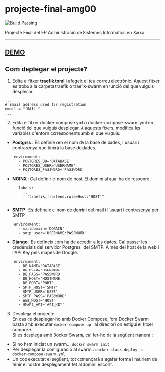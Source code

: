 # projecte-final-amg00
[![Build Passing](https://github.com/dwyl/repo-badges/blob/master/svg/build-passing.svg)](https://hub.docker.com/r/amgxv/mossegada_web/)


Projecte Final del FP Administració de Sistemes Informàtics en Xarxa

---

## [DEMO](https://mossegada.amgxv.tech)


## Com deplegar el projecte?

1. Edita el fitxer __traefik.toml__ i afegeix el teu correu electrònic. Aquest fitxer es troba a la carpeta traefik o traefik-swarm en funció del que vulguis desplegar.  

```
...
# Email address used for registration
email = "'MAIL'"
...
```

2. Edita el fitxer docker-compose.yml o docker-compose-swarm.yml en funció del que vulguis desplegar. A aquests fixers, modifica les variables d'entorn corresponents amb el que vulguis.  

- __Postgres__ : Es definieixen el nom de la base de dades, l'usuari i contrasenya que tindrà la base de dades.
```
    environment:
      - POSTGRES_DB='DATABASE'
      - POSTGRES_USER='USERNAME'
      - POSTGRES_PASSWORD='PASSWORD'
```
- __NGINX__ : Cal definir el nom de host. El domini al qual ha de responre.
```
      labels:
        ...
        - "traefik.frontend.rule=Host:'HOST'"
        ...
```
- __SMTP__ : Es defineix el nom de domini del mail i l'usuari i contrasenya per SMTP
```
    environment:
      - maildomain='DOMAIN'
      - smtp_user='USERNAME:PASSWORD'
```
- __Django__ : Es defineix com ha de accedir a les dades. Cal passar les credencials del servidor Postgres i del SMTP. A més del host de la web i l'API Key pels mapes de Google.

```
    environment:
      - DB_NAME='DATABASE'
      - DB_USER='USERNAME'
      - DB_PASS='PASSWORD'
      - DB_HOST='HOSTNAME'
      - DB_PORT='PORT'
      - SMTP_HOST='SMTP'
      - SMTP_USER='USER'
      - SMTP_PASS='PASSWORD'
      - WEB_HOST='HOST'
      - GMAPS_API='API_KEY'
```

3. Desplega el projecte.  
En cas de desplegar-ho amb Docker Compose, fora Docker Swarm basta amb executar ```docker-compose up ``` al directori on estigui el fitxer compose.  
Si es desplega amb Docker Swarm, cal fer-ho de la següent manera :  
-  Si no hem iniciat un swarm...  ```docker swarm init```
-  Per desplegar la configuració al swarm : ```docker stack deploy -c docker-compose-swarm.yml``` 
- Un cop executat el següent, tot començarà a agafar forma i hauriem de tenir el nostre desplegament fet al domini escollit.



